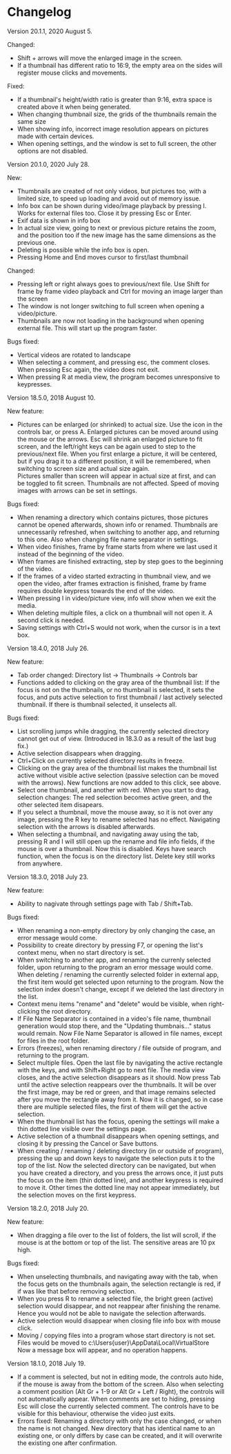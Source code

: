 # Changelog
Version 20.1.1, 2020 August 5.

Changed:
- Shift + arrows will move the enlarged image in the screen.
- If a thumbnail has different ratio to 16:9, the empty area on the sides will register mouse clicks and movements.
 
Fixed:
- If a thumbnail's height/width ratio is greater than 9:16, extra space is created above it when being generated.
- When changing thumbnail size, the grids of the thumbnails remain the same size
- When showing info, incorrect image resolution appears on pictures made with certain devices.
- When opening settings, and the window is set to full screen, the other options are not disabled.

Version 20.1.0, 2020 July 28.

New:
- Thumbnails are created of not only videos, but pictures too, with a limited size, to speed up loading and avoid out of memory issue.
- Info box can be shown during video/image playback by pressing I. Works for external files too. Close it by pressing Esc or Enter.
- Exif data is shown in info box
- In actual size view, going to next or previous picture retains the zoom, and the position too if the new image has the same dimensions as the previous one.
- Deleting is possible while the info box is open.
- Pressing Home and End moves cursor to first/last thumbnail

Changed:
- Pressing left or right always goes to previous/next file. Use Shift for frame by frame video playback and Ctrl for moving an image larger than the screen
- The window is not longer switching to full screen when opening a video/picture. 
- Thumbnails are now not loading in the background when opening external file. This will start up the program faster.

Bugs fixed:
- Vertical videos are rotated to landscape
- When selecting a comment, and pressing esc, the comment closes. When pressing Esc again, the video does not exit.
- When pressing R at media view, the program becomes unresponsive to keypresses.

Version 18.5.0, 2018 August 10.

New feature:
- Pictures can be enlarged (or shrinked) to actual size. Use the icon in the controls bar, or press A. Enlarged pictures can be moved around using the mouse or the arrows.
Esc will shrink an enlarged picture to fit screen, and the left/right keys can be again used to step to the previous/next file.
When you first enlarge a picture, it will be centered, but if you drag it to a different position, it will be remembered, when switching to screen size and actual size again.  
Pictures smaller than screen will appear in actual size at first, and can be toggled to fit screen. Thumbnails are not affected. 
Speed of moving images with arrows can be set in settings.

Bugs fixed:
- When renaming a directory which contains pictures, those pictures cannot be opened afterwards, shown info or renamed.
Thumbnails are unnecessarily refreshed, when switching to another app, and returning to this one. Also when changing file name separator in settings.
- When video finishes, frame by frame starts from where we last used it instead of the beginning of the video.
- When frames are finished extracting, step by step goes to the beginning of the video.
- If the frames of a video started extracting in thumbnail view, and we open the video,  after frames extraction is finished, frame by frame requires double keypress towards the end of the video.
- When pressing I in video/picture view, info will show when we exit the media. 
- When deleting multiple files, a click on a thumbnail will not open it. A second click is needed.
- Saving settings with Ctrl+S would not work, when the cursor is in a text box.

Version 18.4.0, 2018 July 26.

New feature:
- Tab order changed: Directory list -> Thumbnails -> Controls bar
- Functions added to clicking on the gray area of the thumbnail list: If the focus is not on the thumbnails, or no thumbnail is selected, it sets the focus, and puts active selection to first thumbnail / last actively selected thumbnail.
If there is thumbnail selected, it unselects all.

Bugs fixed:
- List scrolling jumps while dragging, the currently selected directory cannot get out of view. (Introduced in 18.3.0 as a result of the last bug fix.)
- Active selection disappears when dragging.
- Ctrl+Click on currently selected directory results in freeze.
- Clicking on the gray area of the thumbnail list makes the thumbnail list active without visible active selection (passive selection can be moved with the arrows). New functions are now added to this click, see above.
- Select one thumbnail, and another with red. When you start to drag, selection changes: The red selection becomes active green, and the other selected item disapears.
- If you select a thumbnail, move the mouse away, so it is not over any image, pressing the R key to rename selected has no effect. Navigating selection with the arrows is disabled afterwards. 
- When selecting a thumbnail, and navigating away using the tab, pressing R and I will still open up the rename and file info fields, if the mouse is over a thumbnail.
Now this is disabled. Keys have search function, when the focus is on the directory list. Delete key still works from anywhere.

Version 18.3.0, 2018 July 23.

New feature:
- Ability to nagivate through settings page with Tab / Shift+Tab.

Bugs fixed:
- When renaming a non-empty directory by only changing the case, an error message would come.
- Possibility to create directory by pressing F7, or opening the list's context menu, when no start directory is set.
- When switching to another app, and renaming the currenly selected folder, upon returning to the program an error message would come. When deleting / renaming the currently selected folder in external app, the first item would get selected upon returning to the program. Now the selection index doesn't change, except if we deleted the last directory in the list.
- Context menu items "rename" and "delete" would be visible, when right-clicking the root directory.
- If File Name Separator is contained in a video's file name, thumbnail generation would stop there, and the "Updating thumbnais..." status would remain. 
Now File Name Separator is allowed in file names, except for files in the root folder.
- Errors (freezes), when renaming directory / file outside of program, and returning to the program.
- Select multiple files. Open the last file by navigating the active rectangle with the keys, and with Shift+Right go to next file. The media view closes, and the active selection disappears as it should. Now press Tab until the active selection reappears over the thumbnails. It will be over the first image, may be red or green, and that image remains selected after you move the rectangle away from it.
Now it is changed, so in case there are multiple selected files, the first of them will get the active selection.
- When the thumbnail list has the focus, opening the settings will make a thin dotted line visible over the settings page.
- Active selection of a thumbnail disappears when opening settings, and closing it by pressing the Cancel or Save buttons.
- When creating / renaming / deleting directory (in or outside of program), pressing the up and down keys to navigate the selection puts it to the top of the list. Now the selected directory can be navigated, but when you have created a directory, and you press the arrows once, it just puts the focus on the item (thin dotted line), and another keypress is required to move it. Other times the dotted line may not appear immediately, but the selection moves on the first keypress. 

Version 18.2.0, 2018 July 20.

New feature:
- When dragging a file over to the list of folders, the list will scroll, if the mouse is at the bottom or top of the list. The sensitive areas are 10 px high.

Bugs fixed: 
- When unselecting thumbnails, and navigating away with the tab, when the focus gets on the thumbnails again, the selection rectangle is red, if if was like that before removing selection.
- When you press R to rename a selected file, the bright green (active) selection would disappear, and not reappear after finishing the rename. Hence you would not be able to navigate the selection afterwards.
- Active selection would disappear when closing file info box with mouse click.
- Moving / copying files into a program whose start directory is not set. Files would be moved to c:\Users\{user}\AppData\Local\VirtualStore\
Now a message box will appear, and no operation happens.

Version 18.1.0, 2018 July 19.

- If a comment is selected, but not in editing mode, the controls auto hide, if the mouse is away from the bottom of the screen. Also when selecting a comment position (Alt Gr + 1-9 or Alt Gr + Left / Right), the controls will not automatically appear.
When comments are set to hiding, pressing Esc will close the currently selected comment. The controls have to be visible for this behaviour, otherwise the video just exits. 
- Errors fixed: Renaming a directory with only the case changed, or when the name is not changed.
New directory that has identical name to an existing one, or only differs by case can be created, and it will overwrite the existing one after confirmation. 